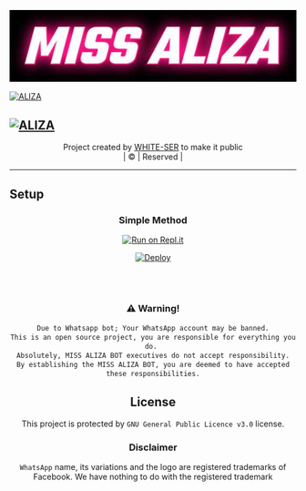 <p align="center">
<img src="Miss Aliza.jpg" alt="google-font" border="0"></a>
</p>

<div align="center
<div align="center"


[![ALIZA](https://i.imgur.com/kF5SpFM.jpeg?size=100000)](https://github.com/ANUSER1)

## [![ALIZA](https://readme-typing-svg.herokuapp.com?font=Road+Rage&color=0000FF&lines=🆆︎🅴︎🅻︎🅲︎🅾︎🅼︎🅴︎+🅃🄾+🅰🅻🅸🆉🅰+🅆🄰+🅱︎🅾︎🆃︎+🅁🄴🄿🄾;🅲︎🆁︎🅴︎🅰︎🆃︎🅴︎🅳︎+🄱🅈+🆆🅷🅸🆃🅴🆂🅴🆁+;🅃🄷🄸🅂+🅸︎🆂︎+🅃🄷🄴+🅱︎🅴︎🆂︎🆃︎+🄱🄶🄼+🅱︎🅾︎🆃︎;🅆🄸🅃🄷+🅼︎🅾︎🆁︎🅴︎+🄵🄴🄰🅄🅃🄴🅁🅂)](https://bit.ly/2VM4lxF)


</p>
</div>
<p align="center">
Project created by <a href="https://github.com/nishadahammed">WHITE-SER</a> to make it public
    <br>
       | © |
        Reserved |
    <br> 
</p>

----



## Setup
<div align="center">

  ### Simple Method
  
[![Run on Repl.it](https://repl.it/badge/github/quiec/whatsAlfa)](https://replit.com/@ANUSER1/ACE-V1#index.js)

[![Deploy](https://www.herokucdn.com/deploy/button.svg)](https://heroku.com/deploy?template=https://github.com/nishadahammed/Miss-Aliza.git)

     
<br>
<br >


### ⚠️ Warning! 
```
Due to Whatsapp bot; Your WhatsApp account may be banned.
This is an open source project, you are responsible for everything you do. 
Absolutely, MISS ALIZA BOT executives do not accept responsibility.
By establishing the MISS ALIZA BOT, you are deemed to have accepted these responsibilities.
```

        
        
## License
This project is protected by `GNU General Public Licence v3.0` license.

### Disclaimer
`WhatsApp` name, its variations and the logo are registered trademarks of Facebook. We have nothing to do with the registered trademark
